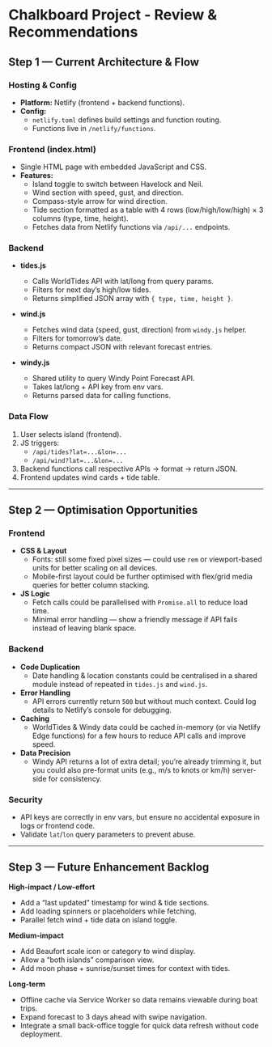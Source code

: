 # Chalkboard Project - Review & Recommendations

## Step 1 — Current Architecture & Flow

### Hosting & Config
- **Platform:** Netlify (frontend + backend functions).
- **Config:**
  - `netlify.toml` defines build settings and function routing.
  - Functions live in `/netlify/functions`.

### Frontend (index.html)
- Single HTML page with embedded JavaScript and CSS.
- **Features:**
  - Island toggle to switch between Havelock and Neil.
  - Wind section with speed, gust, and direction.
  - Compass-style arrow for wind direction.
  - Tide section formatted as a table with 4 rows (low/high/low/high) × 3 columns (type, time, height).
  - Fetches data from Netlify functions via `/api/...` endpoints.

### Backend
- **tides.js**
  - Calls WorldTides API with lat/long from query params.
  - Filters for next day’s high/low tides.
  - Returns simplified JSON array with `{ type, time, height }`.

- **wind.js**
  - Fetches wind data (speed, gust, direction) from `windy.js` helper.
  - Filters for tomorrow’s date.
  - Returns compact JSON with relevant forecast entries.

- **windy.js**
  - Shared utility to query Windy Point Forecast API.
  - Takes lat/long + API key from env vars.
  - Returns parsed data for calling functions.

### Data Flow
1. User selects island (frontend).
2. JS triggers:
   - `/api/tides?lat=...&lon=...`
   - `/api/wind?lat=...&lon=...`
3. Backend functions call respective APIs → format → return JSON.
4. Frontend updates wind cards + tide table.

---

## Step 2 — Optimisation Opportunities

### Frontend
- **CSS & Layout**
  - Fonts: still some fixed pixel sizes — could use `rem` or viewport-based units for better scaling on all devices.
  - Mobile-first layout could be further optimised with flex/grid media queries for better column stacking.
- **JS Logic**
  - Fetch calls could be parallelised with `Promise.all` to reduce load time.
  - Minimal error handling — show a friendly message if API fails instead of leaving blank space.

### Backend
- **Code Duplication**
  - Date handling & location constants could be centralised in a shared module instead of repeated in `tides.js` and `wind.js`.
- **Error Handling**
  - API errors currently return `500` but without much context. Could log details to Netlify’s console for debugging.
- **Caching**
  - WorldTides & Windy data could be cached in-memory (or via Netlify Edge functions) for a few hours to reduce API calls and improve speed.
- **Data Precision**
  - Windy API returns a lot of extra detail; you’re already trimming it, but you could also pre-format units (e.g., m/s to knots or km/h) server-side for consistency.

### Security
- API keys are correctly in env vars, but ensure no accidental exposure in logs or frontend code.
- Validate `lat`/`lon` query parameters to prevent abuse.

---

## Step 3 — Future Enhancement Backlog

**High-impact / Low-effort**
- Add a “last updated” timestamp for wind & tide sections.
- Add loading spinners or placeholders while fetching.
- Parallel fetch wind + tide data on island toggle.

**Medium-impact**
- Add Beaufort scale icon or category to wind display.
- Allow a “both islands” comparison view.
- Add moon phase + sunrise/sunset times for context with tides.

**Long-term**
- Offline cache via Service Worker so data remains viewable during boat trips.
- Expand forecast to 3 days ahead with swipe navigation.
- Integrate a small back-office toggle for quick data refresh without code deployment.
